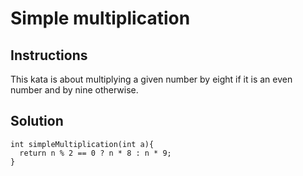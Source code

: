 # Simple multiplication

## Instructions

This kata is about multiplying a given number by eight if it is an even number and by nine otherwise.

## Solution

```
int simpleMultiplication(int a){
  return n % 2 == 0 ? n * 8 : n * 9;
}
```